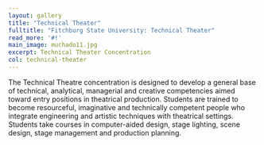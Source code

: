 ```yaml
---
layout: gallery
title: "Technical Theater"
fulltitle: "Fitchburg State University: Technical Theater"
read_more: '#!'
main_image: muchado11.jpg
excerpt: Technical Theater Concentration
col: technical-theater
---
```

The Technical Theatre concentration is designed to develop a general base of technical, analytical, managerial and creative competencies aimed toward entry positions in theatrical production. Students are trained to become resourceful, imaginative and technically competent people who integrate engineering and artistic techniques with theatrical settings. Students take courses in computer-aided design, stage lighting, scene design, stage management and production planning.
